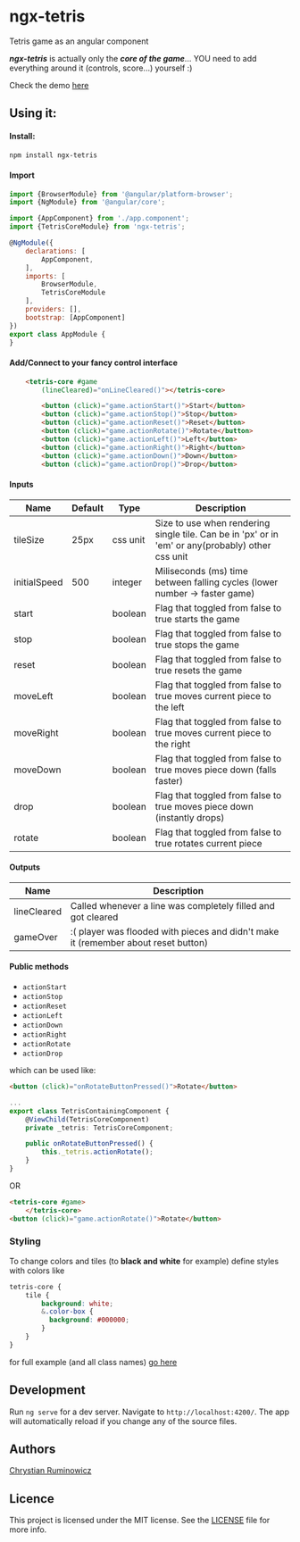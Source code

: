 # ngx-tetris

Tetris game as an angular component

***ngx-tetris*** is actually only the ***core of the game***... YOU need to add everything around it (controls, score...)  yourself :)


Check the demo [here](http://chrum.it/pages/ngx-tetris)

## Using it:
#### Install:
```bash
npm install ngx-tetris
```

#### Import
```javascript
import {BrowserModule} from '@angular/platform-browser';
import {NgModule} from '@angular/core';

import {AppComponent} from './app.component';
import {TetrisCoreModule} from 'ngx-tetris';

@NgModule({
    declarations: [
        AppComponent,
    ],
    imports: [
        BrowserModule,
        TetrisCoreModule
    ],
    providers: [],
    bootstrap: [AppComponent]
})
export class AppModule {
}
```

#### Add/Connect to your fancy control interface
```html
    <tetris-core #game
        (lineCleared)="onLineCleared()"></tetris-core>

        <button (click)="game.actionStart()">Start</button>
        <button (click)="game.actionStop()">Stop</button>
        <button (click)="game.actionReset()">Reset</button>
        <button (click)="game.actionRotate()">Rotate</button>
        <button (click)="game.actionLeft()">Left</button>
        <button (click)="game.actionRight()">Right</button>
        <button (click)="game.actionDown()">Down</button>
        <button (click)="game.actionDrop()">Drop</button>
```

#### Inputs

Name  | Default | Type | Description
--- | --- | --- | ---
tileSize | 25px | css unit | Size to use when rendering single tile. Can be in 'px' or in 'em' or any(probably) other css unit
initialSpeed | 500 | integer | Miliseconds (ms) time between falling cycles (lower number -> faster game)
start | | boolean | Flag that toggled from false to true starts the game
stop | | boolean | Flag that toggled from false to true stops the game
reset | | boolean | Flag that toggled from false to true resets the game
moveLeft | | boolean | Flag that toggled from false to true moves current piece to the left
moveRight | | boolean | Flag that toggled from false to true moves current piece to the right
moveDown | | boolean | Flag that toggled from false to true moves piece down (falls faster)
drop | | boolean | Flag that toggled from false to true moves piece down (instantly drops)
rotate | | boolean | Flag that toggled from false to true rotates current piece

#### Outputs

Name  | Description
--- | ---
lineCleared | Called whenever a line was completely filled and got cleared
gameOver | :( player was flooded with pieces and didn't make it (remember about reset button)

#### Public methods
- `actionStart`
- `actionStop`
- `actionReset`
- `actionLeft`
- `actionDown`
- `actionRight`
- `actionRotate`
- `actionDrop`

which can be used like:
```html
<button (click)="onRotateButtonPressed()">Rotate</button>
```
```typescript
...
export class TetrisContainingComponent {
    @ViewChild(TetrisCoreComponent)
    private _tetris: TetrisCoreComponent;

    public onRotateButtonPressed() {
        this._tetris.actionRotate();
    }
}
```
OR
```html
<tetris-core #game>
    </tetris-core>
<button (click)="game.actionRotate()">Rotate</button>
```

### Styling

To change colors and tiles (to **black and white** for example) define styles with colors like
```scss
tetris-core {
    tile {
        background: white;
        &.color-box {
          background: #000000;
        }
    }
}
```
for full example (and all class names) [go here](https://github.com/chrum/ngx-tetris/blob/master/src/styles.scss)

## Development


Run `ng serve` for a dev server. Navigate to `http://localhost:4200/`. The app will automatically reload if you change any of the source files.

## Authors

[Chrystian Ruminowicz](http://chrum.it)

## Licence

This project is licensed under the MIT license. See the [LICENSE](LICENSE) file for more info.
